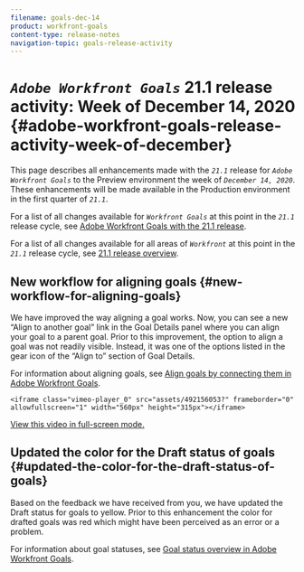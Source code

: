 ```yaml
---
filename: goals-dec-14
product: workfront-goals
content-type: release-notes
navigation-topic: goals-release-activity
---
```




# *`Adobe Workfront Goals`* 21.1 release activity:&nbsp;Week of December 14, 2020 {#adobe-workfront-goals-release-activity-week-of-december}

This page describes all enhancements made with the *`21.1`* release for *`Adobe Workfront Goals`* to the Preview environment the week of *`December 14, 2020`*. These enhancements will be made available in the Production environment in the first quarter of *`21.1`*.


For a list of all changes available for *`Workfront Goals`* at this point in the *`21.1`* release cycle, see [Adobe Workfront Goals with the 21.1 release](goals-release-21-1.md).


For a list of all changes available for all areas of *`Workfront`* at this point in the *`21.1`* release cycle, see [21.1 release overview](21-1-release-overview.md).


## New workflow for aligning goals {#new-workflow-for-aligning-goals}

We have improved the way aligning a goal works. Now, you can see a new “Align to another goal” link in the Goal Details panel where you can align your goal to a parent goal. Prior to this improvement, the option to align a goal was not readily visible. Instead, it was one of the options listed in the gear icon of the “Align to” section of Goal Details.


For information about aligning goals, see [Align goals by connecting them in Adobe Workfront Goals](align-goals-by-connecting-them.md).


`<iframe class="vimeo-player_0" src="assets/492156053?" frameborder="0" allowfullscreen="1" width="560px" height="315px"></iframe>` 


[View this video in full-screen mode.](https://vimeo.com/492156053/19a48b8339) 


## Updated the color for the Draft status of goals {#updated-the-color-for-the-draft-status-of-goals}

Based on the feedback we have received from you, we have updated the Draft status for goals to yellow. Prior to this enhancement the color for drafted goals was red which might have been perceived as an error or a problem.


For information about goal statuses, see [Goal status overview in Adobe Workfront Goals](goal-status-overview.md).
